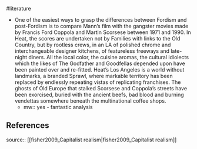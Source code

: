 #literature 

- One of the easiest ways to grasp the differences between Fordism and post-Fordism is to compare Mann’s film with the gangster movies made by Francis Ford Coppola and Martin Scorsese between 1971 and 1990. In Heat, the scores are undertaken not by Families with links to the Old Country, but by rootless crews, in an LA of polished chrome and interchangeable designer kitchens, of featureless freeways and late-night diners. All the local color, the cuisine aromas, the cultural idiolects which the likes of The Godfather and Goodfellas depended upon have been painted over and re-fitted. Heat’s Los Angeles is a world without landmarks, a branded Sprawl, where markable territory has been replaced by endlessly repeating vistas of replicating franchises. The ghosts of Old Europe that stalked Scorsese and Coppola’s streets have been exorcised, buried with the ancient beefs, bad blood and burning vendettas somewhere beneath the multinational coffee shops.
    - mw:: yes - fantastic analysis

## References

source:: [[fisher2009_Capitalist realism|fisher2009_Capitalist realism]]
